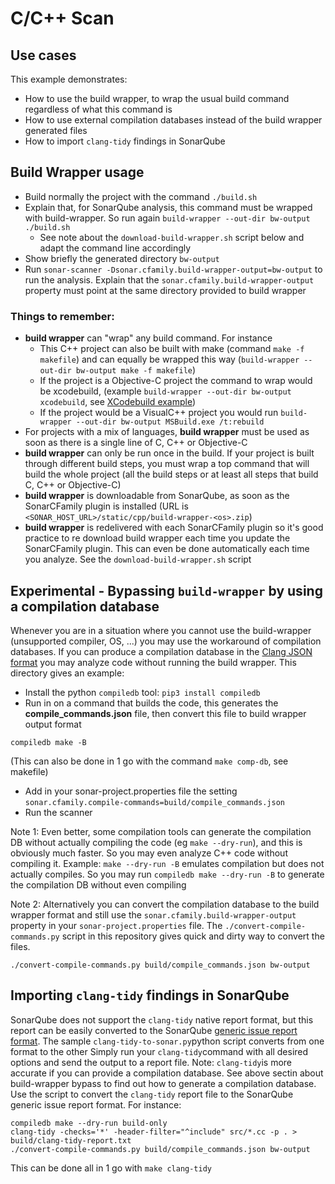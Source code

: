 # C/C++ Scan

## Use cases
This example demonstrates:
- How to use the build wrapper, to wrap the usual build command regardless of what this command is
- How to use external compilation databases instead of the build wrapper generated files
- How to import `clang-tidy` findings in SonarQube

## Build Wrapper usage
- Build normally the project with the command `./build.sh`
- Explain that, for SonarQube analysis, this command must be wrapped with build-wrapper. So run again `build-wrapper --out-dir bw-output ./build.sh`
  - See note about the `download-build-wrapper.sh` script below and adapt the command line accordingly
- Show briefly the generated directory `bw-output`
- Run `sonar-scanner -Dsonar.cfamily.build-wrapper-output=bw-output` to run the analysis.
Explain that the `sonar.cfamily.build-wrapper-output` property must point at the same directory provided to build wrapper


### Things to remember:
- **build wrapper** can "wrap" any build command. For instance
     - This C++ project can also be built with make (command `make -f makefile`) and can equally be wrapped this way (`build-wrapper --out-dir bw-output make -f makefile`)
     - If the project is a Objective-C project the command to wrap would be xcodebuild, (example `build-wrapper --out-dir bw-output xcodebuild`, see [XCodebuild example](../objc-scan-with-coverage))
     - If the project would be a VisualC++ project you would run `build-wrapper --out-dir bw-output MSBuild.exe /t:rebuild`
- For projects with a mix of languages, **build wrapper** must be used as soon as there is a single line of C, C++ or Objective-C
- **build wrapper** can only be run once in the build. If your project is built through different build steps, you must wrap a top command that will build the whole project (all the build steps or at least all steps that build C, C++ or Objective-C)
- **build wrapper** is downloadable from SonarQube, as soon as the SonarCFamily plugin is installed (URL is `<SONAR_HOST_URL>/static/cpp/build-wrapper-<os>.zip`)
- **build wrapper** is redelivered with each SonarCFamily plugin so it's good practice to re download build wrapper each time you update the SonarCFamily plugin.
This can even be done automatically each time you analyze. See the `download-build-wrapper.sh` script

## Experimental - Bypassing `build-wrapper` by using a compilation database

Whenever you are in a situation where you cannot use the build-wrapper (unsupported compiler, OS, ...) you may use the workaround of compilation databases.
If you can produce a compilation database in the [Clang JSON format](https://clang.llvm.org/docs/JSONCompilationDatabase.html) you may analyze code without running the build wrapper. This directory gives an example:
- Install the python `compiledb` tool:
`pip3 install compiledb`
- Run in on a command that builds the code, this generates the **compile_commands.json** file, then convert this file to build wrapper output format
```
compiledb make -B
```
(This can also be done in 1 go with the command `make comp-db`, see makefile)
- Add in your sonar-project.properties file the setting `sonar.cfamily.compile-commands=build/compile_commands.json`
- Run the scanner

Note 1: Even better, some compilation tools can generate the compilation DB without actually compiling the code (eg `make --dry-run`), and this is obviously much faster. So you may even analyze C++ code without compiling it. Example: `make --dry-run -B` emulates compilation but does not actually compiles. So you may run `compiledb make --dry-run -B` to generate the compilation DB without even compiling

Note 2: Alternatively you can convert the compilation database to the build wrapper format and still use the `sonar.cfamily.build-wrapper-output` property in your `sonar-project.properties` file. The `./convert-compile-commands.py` script in this repository gives quick and dirty way to convert the files.

```
./convert-compile-commands.py build/compile_commands.json bw-output
```

## Importing `clang-tidy` findings in SonarQube

SonarQube does not support the `clang-tidy` native report format, but this report can be easily converted to the
SonarQube [generic issue report format](https://docs.sonarqube.org/latest/analysis/generic-issue/).
The sample `clang-tidy-to-sonar.py`python script converts from one format to the other
Simply run your `clang-tidy`command with all desired options and send the output to a report file.
Note: `clang-tidy`is more accurate if you can provide a compilation database. See above sectin about build-wrapper bypass to find out how to generate a compilation database.
Use the script to convert the `clang-tidy` report file to the SonarQube generic issue report format. For instance:
```
compiledb make --dry-run build-only
clang-tidy -checks='*' -header-filter="^include" src/*.cc -p . > build/clang-tidy-report.txt
./convert-compile-commands.py build/compile_commands.json bw-output
```
This can be done all in 1 go with `make clang-tidy`